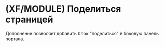 # (XF/MODULE) Поделиться страницей
Дополнение позволяет добавить блок "поделиться" в боковую панель портала.

